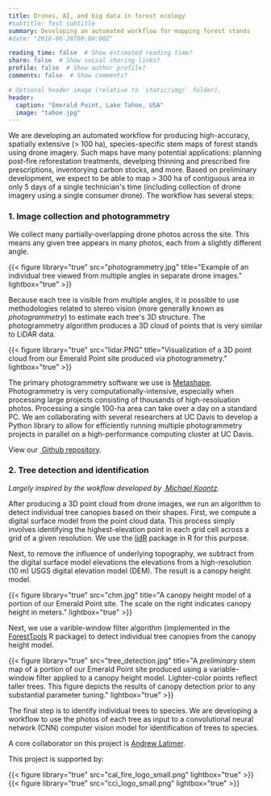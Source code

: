 ```yaml
---
title: Drones, AI, and big data in forest ecology
#subtitle: Test subtitle
summary: Developing an automated workflow for mapping forest stands
#date: "2018-06-28T00:00:00Z"

reading_time: false  # Show estimated reading time?
share: false  # Show social sharing links?
profile: false  # Show author profile?
comments: false  # Show comments?

# Optional header image (relative to `static/img/` folder).
header:
  caption: "Emerald Point, Lake Tahoe, USA"
  image: "tahoe.jpg"
---
```


We are developing an automated workflow for producing high-accuracy, spatially extensive (> 100 ha), species-specific stem maps of forest stands using drone imagery. Such maps have many potential applications: planning post-fire reforestation treatments, develping thinning and prescribed fire prescriptions, inventorying carbon stocks, and more. Based on preliminary development, we expect to be able to map > 300 ha of contiguous area in only 5 days of a single technician's time (including collection of drone imagery using a single consumer drone). The workflow has several steps:

### 1. Image collection and photogrammetry

We collect many partially-overlapping drone photos across the site. This means any given tree appears in many photos, each from a slightly different angle.

{{< figure library="true" src="photogrammetry.jpg" title="Example of an individual tree viewed from multiple angles in separate drone images." lightbox="true" >}}

Because each tree is visible from multiple angles, it is possible to use methodologies related to stereo vision (more generally known as *photogrammetry*) to estimate each tree's 3D structure. The photogrammetry algorithm produces a 3D cloud of points that is very similar to LiDAR data.

{{< figure library="true" src="lidar.PNG" title="Visualization of a 3D point cloud from our Emerald Point site produced via photogrammetry." lightbox="true" >}}

The primary photogrammetry software we use is [Metashape](https://www.agisoft.com/). Photogrammetry is very computationally-intensive, especially when processing large projects consisting of thousands of high-resoluation photos. Processing a single 100-ha area can take over a day on a standard PC. We am collaborating with several researchers at UC Davis to develop a Python library to allow for efficiently running multiple photogrammetry projects in parallel on a high-performance computing cluster at UC Davis.

View our [<i class="fab fa-github"></i>&nbsp;Github repository](https://github.com/ucdavis/metashape).


### 2. Tree detection and identification

*Largely inspired by the wokflow developed by [<i class="fab fa-github"></i>&nbsp;Michael Koontz](https://github.com/mikoontz/local-structure-wpb-severity).*

After producing a 3D point cloud from drone images, we run an algorithm to detect individual tree canopies based on their shapes. First, we compute a digital surface model from the point cloud data. This process simply involves identifying the highest-elevation point in each grid cell across a grid of a given resolution. We use the [lidR](https://cran.r-project.org/web/packages/lidR/index.html) package in R for this purpose.

Next, to remove the influence of underlying topography, we subtract from the digital surface model elevations the elevations from a high-resolution (10 m) USGS digital elevation model (DEM). The result is a canopy height model.

{{< figure library="true" src="chm.jpg" title="A canopy height model of a portion of our Emerald Point site. The scale on the right indicates canopy height in meters." lightbox="true" >}}

Next, we use a varible-window filter algorithm (implemented in the [ForestTools](https://cran.r-project.org/web/packages/ForestTools/) R package) to detect individual tree canopies from the canopy height model.

{{< figure library="true" src="tree_detection.jpg" title="A *preliminary* stem map of a portion of our Emerald Point site produced using a variable-window filter applied to a canopy height model. Lighter-color points reflect taller trees. This figure depicts the results of canopy detection prior to any substantial parameter tuning." lightbox="true" >}}

The final step is to identify individual trees to species. We are developing a workflow to use the photos of each tree as input to a convolutional neural network (CNN) computer vision model for identification of trees to species.

A core collaborator on this project is [Andrew Latimer](https://www.plantsciences.ucdavis.edu/people/andrew-latimer).

This project is supported by:

{{< figure library="true" src="cal_fire_logo_small.png" lightbox="true" >}}{{< figure library="true" src="cci_logo_small.png" lightbox="true" >}}
